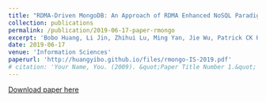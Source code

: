 ```yaml
---
title: "RDMA-Driven MongoDB: An Approach of RDMA Enhanced NoSQL Paradigm for Large-Scale Data Processing"
collection: publications
permalink: /publication/2019-06-17-paper-rmongo
excerpt: 'Bobo Huang, Li Jin, Zhihui Lu, Ming Yan, Jie Wu, Patrick CK Hung, Qifeng Tang'
date: 2019-06-17
venue: 'Information Sciences'
paperurl: 'http://huangyibo.github.io/files/rmongo-IS-2019.pdf'
# citation: 'Your Name, You. (2009). &quot;Paper Title Number 1.&quot; <i>Journal 1</i>. 1(1).'
---
```



[Download paper here](http://huangyibo.github.io/files/rmongo-IS-2019.pdf)
